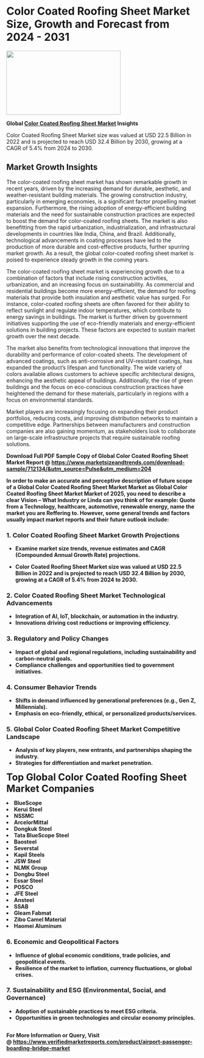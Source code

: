 <H1>Color Coated Roofing Sheet Market Size, Growth and Forecast from 2024 - 2031</H1><img class="aligncenter size-medium wp-image-584254" src="https://thirdeyenews.in/wp-content/uploads/2024/09/Global-Market-Research-300x168.jpeg" alt="" width="300" height="168" /><p><strong>Global&nbsp;<a href="https://www.marketsizeandtrends.com/download-sample/712134/&amp;utm_source=Pulse&amp;utm_medium=204">Color Coated Roofing Sheet Market</a> Insights</strong></p><p>Color Coated Roofing Sheet Market size was valued at USD 22.5 Billion in 2022 and is projected to reach USD 32.4 Billion by 2030, growing at a CAGR of 5.4% from 2024 to 2030.</p><p><h2>Market Growth Insights</h2> <p>The color-coated roofing sheet market has shown remarkable growth in recent years, driven by the increasing demand for durable, aesthetic, and weather-resistant building materials. The growing construction industry, particularly in emerging economies, is a significant factor propelling market expansion. Furthermore, the rising adoption of energy-efficient building materials and the need for sustainable construction practices are expected to boost the demand for color-coated roofing sheets. The market is also benefitting from the rapid urbanization, industrialization, and infrastructural developments in countries like India, China, and Brazil. Additionally, technological advancements in coating processes have led to the production of more durable and cost-effective products, further spurring market growth. As a result, the global color-coated roofing sheet market is poised to experience steady growth in the coming years.</p> <p><strong></strong></p> <p>The color-coated roofing sheet market is experiencing growth due to a combination of factors that include rising construction activities, urbanization, and an increasing focus on sustainability. As commercial and residential buildings become more energy-efficient, the demand for roofing materials that provide both insulation and aesthetic value has surged. For instance, color-coated roofing sheets are often favored for their ability to reflect sunlight and regulate indoor temperatures, which contribute to energy savings in buildings. The market is further driven by government initiatives supporting the use of eco-friendly materials and energy-efficient solutions in building projects. These factors are expected to sustain market growth over the next decade.</p> <p>The market also benefits from technological innovations that improve the durability and performance of color-coated sheets. The development of advanced coatings, such as anti-corrosive and UV-resistant coatings, has expanded the product’s lifespan and functionality. The wide variety of colors available allows customers to achieve specific architectural designs, enhancing the aesthetic appeal of buildings. Additionally, the rise of green buildings and the focus on eco-conscious construction practices have heightened the demand for these materials, particularly in regions with a focus on environmental standards.</p> <p>Market players are increasingly focusing on expanding their product portfolios, reducing costs, and improving distribution networks to maintain a competitive edge. Partnerships between manufacturers and construction companies are also gaining momentum, as stakeholders look to collaborate on large-scale infrastructure projects that require sustainable roofing solutions.</p> <p><strong></p><p><span class=""><strong>Download Full PDF Sample Copy of Global Color Coated Roofing Sheet Market Report</strong> @ <a href="https://www.marketsizeandtrends.com/download-sample/712134/&amp;utm_source=Pulse&amp;utm_medium=204" target="_blank">https://www.marketsizeandtrends.com/download-sample/712134/&amp;utm_source=Pulse&amp;utm_medium=204</a></span></p><p>In order to make an accurate and perceptive description of future scope of a Global&nbsp;Color Coated Roofing Sheet Market Market as Global&nbsp;Color Coated Roofing Sheet Market Market of 2025, you need to describe a clear Vision &ndash; What Industry or Linda can you think of for example: Quote from a Technology, healthcare, automotive, renewable energy, name the market you are Reffering to. However, some general trends and factors usually impact market reports and their future outlook include:</p><h3>1.&nbsp;<strong>Color Coated Roofing Sheet Market Growth Projections</strong></h3><ul><li>Examine market size trends, revenue estimates and CAGR (Compounded Annual Growth Rate) projections.</li><li><p>Color Coated Roofing Sheet Market size was valued at USD 22.5 Billion in 2022 and is projected to reach USD 32.4 Billion by 2030, growing at a CAGR of 5.4% from 2024 to 2030.</p></li></ul><h3>2.&nbsp;<strong>Color Coated Roofing Sheet Market Technological Advancements</strong></h3><ul><li>Integration of AI, IoT, blockchain, or automation in the industry.</li><li>Innovations driving cost reductions or improving efficiency.</li></ul><h3>3.&nbsp;<strong>Regulatory and Policy Changes</strong></h3><ul><li>Impact of global and regional regulations, including sustainability and carbon-neutral goals.</li><li>Compliance challenges and opportunities tied to government initiatives.</li></ul><h3>4.&nbsp;<strong>Consumer Behavior Trends</strong></h3><ul><li>Shifts in demand influenced by generational preferences (e.g., Gen Z, Millennials).</li><li>Emphasis on eco-friendly, ethical, or personalized products/services.</li></ul><h3>5.&nbsp;<strong>Global Color Coated Roofing Sheet Market Competitive Landscape</strong></h3><ul><li>Analysis of key players, new entrants, and partnerships shaping the industry.</li><li>Strategies for differentiation and market penetration.</li></ul><p data-pm-slice="1 1 []"><span style="color: inherit; font-family: inherit; font-size: 25px;">Top Global Color Coated Roofing Sheet Market Companies</span></p><div class="" data-test-id=""><p><li>BlueScope</li><li> Kerui Steel</li><li> NSSMC</li><li> ArcelorMittal</li><li> Dongkuk Steel</li><li> Tata BlueScope Steel</li><li> Baosteel</li><li> Severstal</li><li> Kapil Steels</li><li> JSW Steel</li><li> NLMK Group</li><li> Dongbu Steel</li><li> Essar Steel</li><li> POSCO</li><li> JFE Steel</li><li> Ansteel</li><li> SSAB</li><li> Gleam Fabmat</li><li> Zibo Camel Material</li><li> Haomei Aluminum</li></p></div><h3>6.&nbsp;<strong>Economic and Geopolitical Factors</strong></h3><ul><li>Influence of global economic conditions, trade policies, and geopolitical events.</li><li>Resilience of the market to inflation, currency fluctuations, or global crises.</li></ul><h3>7.&nbsp;<strong>Sustainability and ESG (Environmental, Social, and Governance)</strong></h3><ul><li>Adoption of sustainable practices to meet ESG criteria.</li><li>Opportunities in green technologies and circular economy principles.</li></ul><h2><strong style="font-size: 14px;">For More Information or Query, Visit @&nbsp;</strong><a style="background-color: #ffffff; font-size: 14px;" href="https://www.marketsizeandtrends.com/report/color-coated-roofing-sheet-market/" target="_blank">https://www.verifiedmarketreports.com/product/airport-passenger-boarding-bridge-market</a></h2>
